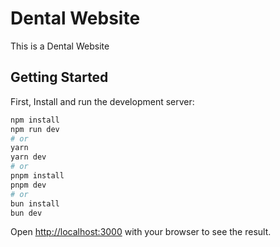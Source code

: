 # Dental Website

This is a Dental Website

## Getting Started

First, Install and run the development server:

```bash
npm install
npm run dev
# or
yarn
yarn dev
# or
pnpm install
pnpm dev
# or
bun install
bun dev
```

Open [http://localhost:3000](http://localhost:3000) with your browser to see the result.